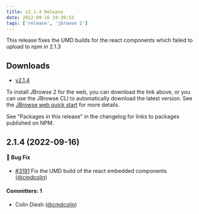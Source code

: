 ```yaml
---
title: v2.1.4 Release
date: 2022-09-16 19:39:53
tags: ['release', 'jbrowse 2']
---
```


This release fixes the UMD builds for the react components which failed to
upload to npm in 2.1.3

## Downloads

- [v2.1.4](https://github.com/GMOD/jbrowse-components/releases/tag/v2.1.4)

To install JBrowse 2 for the web, you can download the link above, or you can
use the JBrowse CLI to automatically download the latest version. See the
[JBrowse web quick start](https://jbrowse.org/jb2/docs/quickstart_web) for more
details.

See "Packages in this release" in the changelog for links to packages published
on NPM.

## 2.1.4 (2022-09-16)

#### :bug: Bug Fix

- [#3191](https://github.com/GMOD/jbrowse-components/pull/3191) Fix the UMD
  build of the react embedded components
  ([@cmdcolin](https://github.com/cmdcolin))

#### Committers: 1

- Colin Diesh ([@cmdcolin](https://github.com/cmdcolin))
